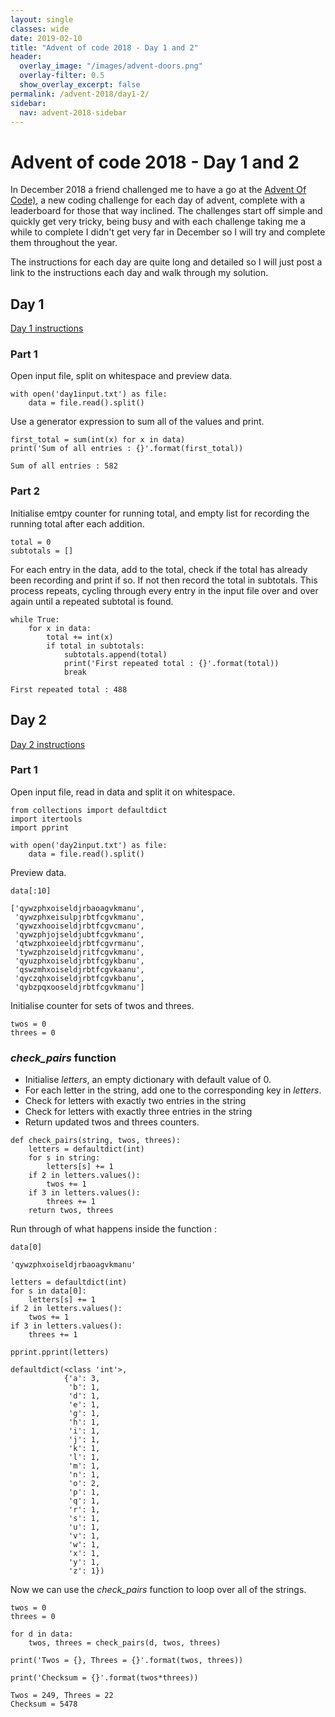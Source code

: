 ```yaml
---
layout: single
classes: wide
date: 2019-02-10
title: "Advent of code 2018 - Day 1 and 2"
header:
  overlay_image: "/images/advent-doors.png"
  overlay-filter: 0.5
  show_overlay_excerpt: false
permalink: /advent-2018/day1-2/
sidebar:
  nav: advent-2018-sidebar
---
```

# Advent of code 2018 - Day 1 and 2

In December 2018 a friend challenged me to have a go at the [Advent Of Code)](https://adventofcode.com/2018), a new coding challenge for each day of advent, complete with a leaderboard for those that way inclined. The challenges start off simple and quickly get very tricky, being busy and with each challenge taking me a while to complete I didn't get very far in December so I will try and complete them throughout the year.

The instructions for each day are quite long and detailed so I will just post a link to the instructions each day and walk through my solution.

## Day 1
[Day 1 instructions](https://adventofcode.com/2018/day/1)

### Part 1
Open input file, split on whitespace and preview data. 


```
with open('day1input.txt') as file:
    data = file.read().split()
```

Use a generator expression to sum all of the values and print.


```
first_total = sum(int(x) for x in data)
print('Sum of all entries : {}'.format(first_total))
```

    Sum of all entries : 582


### Part 2

Initialise emtpy counter for running total, and empty list for recording the running total after each addition.


```
total = 0
subtotals = []
```

For each entry in the data, add to the total, check if the total has already been recording and print if so. If not then record the total in subtotals. This process repeats, cycling through every entry in the input file over and over again until a repeated subtotal is found.


```
while True:
    for x in data:
        total += int(x)
        if total in subtotals:
            subtotals.append(total)
            print('First repeated total : {}'.format(total))
            break
```

    First repeated total : 488

## Day 2 
[Day 2 instructions](https://adventofcode.com/2018/day/2)
### Part 1
Open input file, read in data and split it on whitespace.


```
from collections import defaultdict
import itertools
import pprint

with open('day2input.txt') as file:
    data = file.read().split()
```

Preview data.


```
data[:10]
```




    ['qywzphxoiseldjrbaoagvkmanu',
     'qywzphxeisulpjrbtfcgvkmanu',
     'qywzxhooiseldjrbtfcgvcmanu',
     'qywzphjojseldjubtfcgvkmanu',
     'qtwzphxoieeldjrbtfcgvrmanu',
     'tywzphzoiseldjritfcgvkmanu',
     'qyuzphxoiseldjrbtfcgykbanu',
     'qswzmhxoiseldjrbtfcgvkaanu',
     'qyczqhxoiseldjrbtfcgvkbanu',
     'qybzpqxooseldjrbtfcgvkmanu']



Initialise counter for sets of twos and threes.


```
twos = 0
threes = 0
```

### *check_pairs* function
- Initialise *letters*, an empty dictionary with default value of 0.
- For each letter in the string, add one to the corresponding key in *letters*.
- Check for letters with exactly two entries in the string
- Check for letters with exactly three entries in the string
- Return updated twos and threes counters.


```
def check_pairs(string, twos, threes):
    letters = defaultdict(int)
    for s in string:
        letters[s] += 1
    if 2 in letters.values():
        twos += 1
    if 3 in letters.values():
        threes += 1
    return twos, threes
```

Run through of what happens inside the function :


```
data[0]
```




    'qywzphxoiseldjrbaoagvkmanu'




```
letters = defaultdict(int)
for s in data[0]:
    letters[s] += 1
if 2 in letters.values():
    twos += 1
if 3 in letters.values():
    threes += 1

pprint.pprint(letters)
```

    defaultdict(<class 'int'>,
                {'a': 3,
                 'b': 1,
                 'd': 1,
                 'e': 1,
                 'g': 1,
                 'h': 1,
                 'i': 1,
                 'j': 1,
                 'k': 1,
                 'l': 1,
                 'm': 1,
                 'n': 1,
                 'o': 2,
                 'p': 1,
                 'q': 1,
                 'r': 1,
                 's': 1,
                 'u': 1,
                 'v': 1,
                 'w': 1,
                 'x': 1,
                 'y': 1,
                 'z': 1})


Now we can use the *check_pairs* function to loop over all of the strings. 


```
twos = 0
threes = 0

for d in data:
    twos, threes = check_pairs(d, twos, threes)
    
print('Twos = {}, Threes = {}'.format(twos, threes))

print('Checksum = {}'.format(twos*threes))
```

    Twos = 249, Threes = 22
    Checksum = 5478

